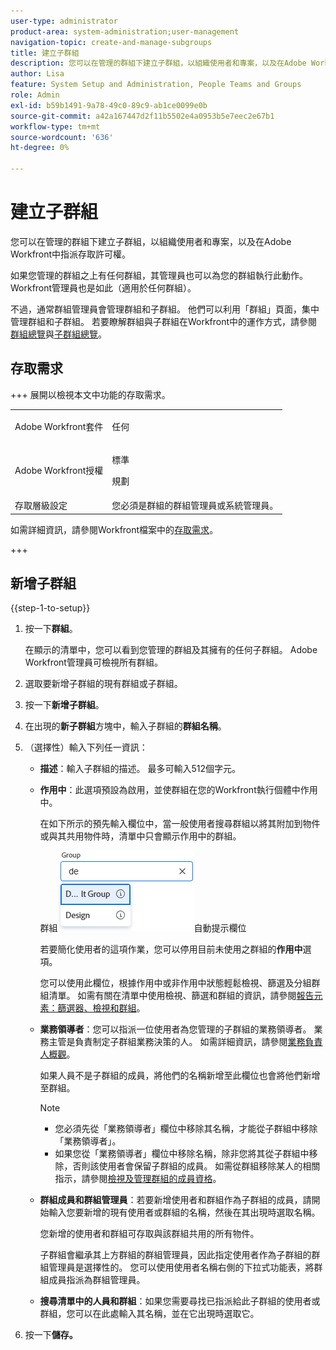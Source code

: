 ```yaml
---
user-type: administrator
product-area: system-administration;user-management
navigation-topic: create-and-manage-subgroups
title: 建立子群組
description: 您可以在管理的群組下建立子群組，以組織使用者和專案，以及在Adobe Workfront中指派存取許可權。 通常，群組管理員會管理群組和子群組。 他們可以利用「群組」頁面，集中管理群組和子群組。
author: Lisa
feature: System Setup and Administration, People Teams and Groups
role: Admin
exl-id: b59b1491-9a78-49c0-89c9-ab1ce0099e0b
source-git-commit: a42a167447d2f11b5502e4a0953b5e7eec2e67b1
workflow-type: tm+mt
source-wordcount: '636'
ht-degree: 0%

---
```


# 建立子群組

您可以在管理的群組下建立子群組，以組織使用者和專案，以及在Adobe Workfront中指派存取許可權。

如果您管理的群組之上有任何群組，其管理員也可以為您的群組執行此動作。 Workfront管理員也是如此（適用於任何群組）。

不過，通常群組管理員會管理群組和子群組。 他們可以利用「群組」頁面，集中管理群組和子群組。 若要瞭解群組與子群組在Workfront中的運作方式，請參閱[群組總覽](../../../administration-and-setup/manage-groups/groups-overview/groups.md)與[子群組總覽](../../../administration-and-setup/manage-groups/groups-overview/subgroups.md)。

## 存取需求

+++ 展開以檢視本文中功能的存取需求。

<table style="table-layout:auto"> 
 <col> 
 <col> 
 <tbody> 
  <tr> 
   <td>Adobe Workfront套件</td> 
   <td><p>任何</p></td> 
  </tr> 
  <tr> 
   <td>Adobe Workfront授權</td> 
   <td><p>標準</p>
       <p>規劃</p></td>
  </tr>
  <tr> 
   <td>存取層級設定</td> 
   <td>您必須是群組的群組管理員或系統管理員。</td>
  </tr>
 </tbody> 
</table>

如需詳細資訊，請參閱Workfront檔案中的[存取需求](/help/quicksilver/administration-and-setup/add-users/access-levels-and-object-permissions/access-level-requirements-in-documentation.md)。

+++

## 新增子群組

{{step-1-to-setup}}

1. 按一下&#x200B;**群組**。

   在顯示的清單中，您可以看到您管理的群組及其擁有的任何子群組。 Adobe Workfront管理員可檢視所有群組。

1. 選取要新增子群組的現有群組或子群組。
1. 按一下&#x200B;**新增子群組**。
1. 在出現的&#x200B;**新子群組**&#x200B;方塊中，輸入子群組的&#x200B;**群組名稱**。
1. （選擇性）輸入下列任一資訊：

   * **描述**：輸入子群組的描述。 最多可輸入512個字元。
   * **作用中**：此選項預設為啟用，並使群組在您的Workfront執行個體中作用中。

     在如下所示的預先輸入欄位中，當一般使用者搜尋群組以將其附加到物件或與其共用物件時，清單中只會顯示作用中的群組。

     群組![的](assets/typeahead-for-group.png)自動提示欄位

     若要簡化使用者的這項作業，您可以停用目前未使用之群組的&#x200B;**作用中**&#x200B;選項。

     您可以使用此欄位，根據作用中或非作用中狀態輕鬆檢視、篩選及分組群組清單。 如需有關在清單中使用檢視、篩選和群組的資訊，請參閱[報告元素：篩選器、檢視和群組](/help/quicksilver/reports-and-dashboards/reports/reporting-elements/reporting-elements-filters-views-groupings.md)。

   * **業務領導者**：您可以指派一位使用者為您管理的子群組的業務領導者。 業務主管是負責制定子群組業務決策的人。 如需詳細資訊，請參閱[業務負責人概觀](/help/quicksilver/administration-and-setup/manage-groups/group-roles/business-leader-overview.md)。

     如果人員不是子群組的成員，將他們的名稱新增至此欄位也會將他們新增至群組。

     >[!NOTE]
     >
     >* 您必須先從「業務領導者」欄位中移除其名稱，才能從子群組中移除「業務領導者」。
     >* 如果您從「業務領導者」欄位中移除名稱，除非您將其從子群組中移除，否則該使用者會保留子群組的成員。 如需從群組移除某人的相關指示，請參閱[檢視及管理群組的成員資格](/help/quicksilver/administration-and-setup/manage-groups/create-and-manage-groups/view-and-manage-a-groups-memberships.md)。

   * **群組成員和群組管理員**：若要新增使用者和群組作為子群組的成員，請開始輸入您要新增的現有使用者或群組的名稱，然後在其出現時選取名稱。

     您新增的使用者和群組可存取與該群組共用的所有物件。

     子群組會繼承其上方群組的群組管理員，因此指定使用者作為子群組的群組管理員是選擇性的。 您可以使用使用者名稱右側的下拉式功能表，將群組成員指派為群組管理員。

   * **搜尋清單中的人員和群組**：如果您需要尋找已指派給此子群組的使用者或群組，您可以在此處輸入其名稱，並在它出現時選取它。

1. 按一下&#x200B;**儲存。**

